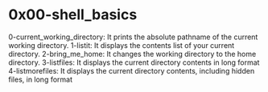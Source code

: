 # 0x00-shell_basics
0-current_working_directory: It prints the absolute pathname of the current working directory.
1-listit: It displays the contents list of your current directory.
2-bring_me_home: It changes the working directory to the home directory.
3-listfiles: It displays the current directory contents in long format
4-listmorefiles: It displays the current directory contents, including hidden files, in long format
